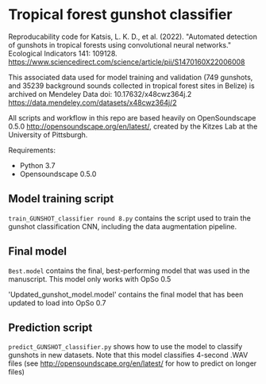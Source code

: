 # Tropical forest gunshot classifier

Reproducability code for Katsis, L. K. D., et al. (2022). "Automated detection of gunshots in tropical forests using convolutional neural networks." Ecological Indicators 141: 109128.  https://www.sciencedirect.com/science/article/pii/S1470160X22006008 

This associated data used for model training and validation (749 gunshots, and 35239 background sounds collected in tropical forest sites in Belize) is archived on Mendeley Data doi: 10.17632/x48cwz364j.2 https://data.mendeley.com/datasets/x48cwz364j/2

All scripts and workflow in this repo are based heavily on OpenSoundscape 0.5.0 http://opensoundscape.org/en/latest/, created by the Kitzes Lab at the University of Pittsburgh.

Requirements:
- Python 3.7
- Opensoundscape 0.5.0


## Model training script ##
`train_GUNSHOT_classifier round 8.py` contains the script used to train the gunshot classification CNN, including the data augmentation pipeline.

## Final model ##
`Best.model` contains the final, best-performing model that was used in the manuscript. This model only works with OpSo 0.5

'Updated_gunshot_model.model' contains the final model that has been updated to load into OpSo 0.7

## Prediction script ##
`predict_GUNSHOT_classifier.py` shows how to use the model to classify gunshots in new datasets. Note that this model classifies 4-second .WAV files (see http://opensoundscape.org/en/latest/ for how to predict on longer files) 

